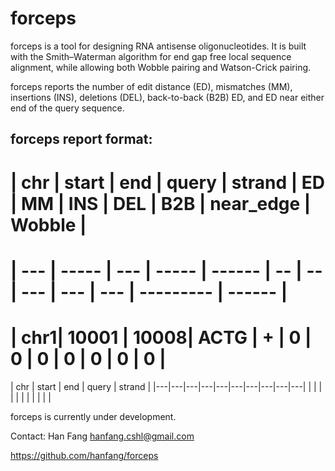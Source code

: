 forceps
==============
forceps is a tool for designing RNA antisense oligonucleotides. It is built with the Smith–Waterman algorithm for end gap free local sequence alignment, while allowing both Wobble pairing and Watson-Crick pairing. 

forceps reports the number of edit distance (ED), mismatches (MM), insertions (INS), deletions (DEL), back-to-back (B2B) ED, and ED near either end of the query sequence.

## forceps report format:

# | chr | start | end | query | strand | ED | MM | INS | DEL | B2B | near_edge | Wobble |
# | --- | ----- | --- | ----- | ------ | -- | -- | --- | --- | --- | --------- | ------ |
# | chr1| 10001 | 10008| ACTG | +      | 0  | 0  |  0  |  0  | 0   | 0         | 0      |


| chr | start | end | query | strand |
|---|---|---|---|---|---|---|---|---|---|
|   |   |   |   |   |   |   |   |   |   |

forceps is currently under development.

Contact: Han Fang hanfang.cshl@gmail.com

https://github.com/hanfang/forceps
